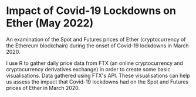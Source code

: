 # Impact of Covid-19 Lockdowns on Ether (May 2022)

An examination of the Spot and Futures prices of Ether (cryptocurrency of the Ethereum blockchain) during the onset of Covid-19 lockdowns in March 2020.

I use R to gather daily price data from FTX (an online cryptocurrency and cryptocurrency derivatives exchange) in order to create some basic visualisations. Data gathered using FTX's API. These visualisations can help us assess the impact that Covid-19 lockdowns had on the Spot and Futures prices of Ether in March 2020.
